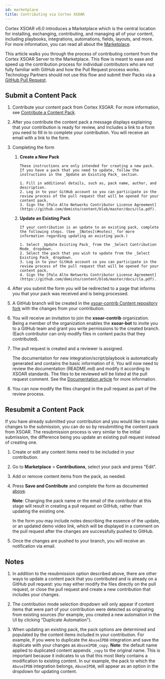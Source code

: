 ```yaml
---
id: marketplace
title: Contributing via Cortex XSOAR
---
```


Cortex XSOAR v6.0 introduces a Marketplace which is the central location for installing, exchanging, contributing, and managing all of your content, including playbooks, integrations, automations, fields, layouts, and more. For more information, you can read all about the [Marketplace](https://docs.paloaltonetworks.com/cortex/cortex-xsoar/6-0/cortex-xsoar-admin/marketplace/marketplace-overview.html).

This article walks you through the process of contributing content from the Cortex XSOAR Server to the Marketplace. This flow is meant to ease and speed up the contribution process for individual contributors who are not fully familiar with GitHub and how the Pull Request process works. Technology Partners should not use this flow and submit their Packs via a [GitHub Pull Request](checklist#pull-request-checklist).  

## Submit a Content Pack

1. Contribute your content pack from Cortex XSOAR. For more information, see [Contribute a Content Pack](https://docs.paloaltonetworks.com/cortex/cortex-xsoar/6-1/cortex-xsoar-admin/marketplace/content-pack-contributions.html).

2. After you contribute the content pack a message displays explaining that your contribution is ready for review, and includes a link to a form you need to fill in to complete your contribution. You will receive an email with a link to the form.

3. Completing the form

   1. **Create a New Pack**  

          These instructions are only intended for creating a new pack. If you have a pack that you need to update, follow the instructions in the _Update an Existing Pack_ section.

          1. Fill in additional details, such as, pack name, author, and description.
          2. Log in to your GitHub account so you can participate in the review process of the pull request that will be opened for your content pack.
          3. Sign the [Palo Alto Networks Contributor License Agreement](https://github.com/demisto/content/blob/master/docs/cla.pdf).

   2. **Update an Existing Pack**

          If your contribution is an update to an existing pack, complete the following steps. (See _[Notes](#notes)_ for more information regarding updating an existing pack.) 

          1. Select _Update Existing Pack_ from the _Select Contribution Mode_ dropdown.
          2. Select the pack that you wish to update from the _Select Existing Pack_ dropdown.
          3. Log in to your GitHub account so you can participate in the review process of the pull request that will be opened for your content pack.
          4. Sign the [Palo Alto Networks Contributor License Agreement](https://github.com/demisto/content/blob/master/docs/cla.pdf).


4. After you submit the form you will be redirected to a page that informs you that your pack was received and is being processed.  

5. A GitHub branch will be created in the [xsoar-contrib Content repository fork](https://github.com/xsoar-contrib/content) with the changes from your contribution.

6. You will receive an invitation to join the **xsoar-contrib** organization. Being a member of the organization enables the **xsoar-bot** to invite you to a GitHub team and grant you write permissions to the created branch.
(Each contributor can only modify files in content packs that they contributed).

7. The pull request is created and a reviewer is assigned.

    The documentation for new integration/script/playbook is automatically generated and contains the basic information of it.
    You will now need to review the documentation (README.md) and modify it according to XSOAR standards.
    The files to be reviewed will be listed at the pull request comment.
    See the [Documentation article](https://xsoar.pan.dev/docs/documentation/readme_file) for more information.

8. You can now modify the files changed in the pull request as part of the review process.


## Resubmit a Content Pack

If you have already submitted your contribution and you would like to make changes to the submission, you can do so by resubmitting the content pack from XSOAR. The resubmission process is very similar to the initial submission, the difference being you update an existing pull request instead of creating one.

1. Create or edit any content items need to be included in your contribution.

2. Go to **Marketplace** > **Contributions**, select your pack and press "Edit".

3. Add or remove content items from the pack, as needed.

4. Press **Save and Contribute** and complete the form as documented [above](#submit-a-content-pack).
 
   **Note**: Changing the pack name or the email of the contributor at this stage will result in creating a pull request on GitHub, rather than updating the existing one.
   
   In the form you may include notes describing the essence of the update, or an updated demo video link, which will be displayed in a comment on the pull request after the changes are successfully pushed to GitHub.

5. Once the changes are pushed to your branch, you will receive an notification via email.


## Notes

1. In addition to the resubmission option described above, there are other ways to update a content pack that you contributed and is already on a GitHub pull request: you may either modify the files directly on the pull request, or close the pull request and create a new contribution that includes your changes.

2. The contribution mode selection dropdown will only appear if content items that were part of your contribution were detected as originating from existing sources (for example, you created a new automation in the UI by clicking "Duplicate Automation").

3. When updating an existing pack, the pack options are determined and populated by the content items included in your contribution. For example, if you were to duplicate the `AbuseIPDB` integration and save the duplicate with your changes as `AbuseIPDB_copy`. **Note**: the default name applied to duplicated content appends `_copy` to the original name. This is important because it indicates to us that this most likely contains a modification to existing content. In our example, the pack to which the `AbuseIPDB` integration belongs, `AbuseIPDB`, will appear as an option in the dropdown for updating content.
